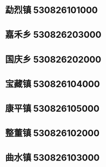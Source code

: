 # 勐烈镇 530826101000
# 嘉禾乡 530826203000
# 国庆乡 530826202000
# 宝藏镇 530826104000
# 康平镇 530826105000
# 整董镇 530826102000
# 曲水镇 530826103000
